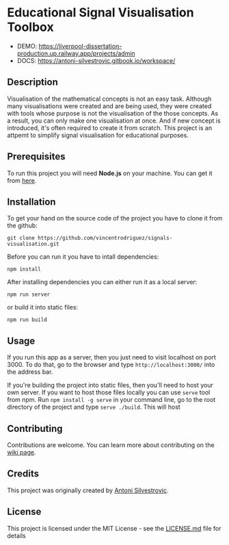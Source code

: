 # Educational Signal Visualisation Toolbox

- DEMO: https://liverpool-dissertation-production.up.railway.app/projects/admin
- DOCS: https://antoni-silvestrovic.gitbook.io/workspace/

## Description

Visualisation of the mathematical concepts is not an easy task. Although many visualisations were created and are being used, they were created with tools whose purpose is not the visualisation of the those concepts. As a result, you can only make one visualisation at once. And if new concept is introduced, it's often required to create it from scratch. This project is an attpemt to simplify signal visualisation for educational purposes.

## Prerequisites

To run this project you will need **Node.js** on your machine.
You can get it from [here](https://nodejs.org/en/).

## Installation

To get your hand on the source code of the project you have to clone it from the github:

`git clone https://github.com/vincentrodriguez/signals-visualisation.git`

Before you can run it you have to intall dependencies:

`npm install`

After installing dependencies you can either run it as a local server:

`npm run server`

or build it into static files:

`npm run build`

## Usage

If you run this app as a server, then you just need to visit localhost on port 3000. To do that, go to the browser and type `http://localhost:3000/` into the address bar.

If you're building the project into static files, then you'll need to host your own server. If you want to host those files locally you can use `serve` tool from npm.
Run `npm install -g serve` in your command line, go to the root directory of the project and type `serve ./build`. This will host 

## Contributing

Contributions are welcome. You can learn more about contributing on the [wiki page](https://github.com/vincentrodriguez/signals-visualisation/wiki/Contributing).

## Credits

This project was originally created by [Antoni Silvestrovic](https://github.com/vincentrodriguez).

## License

This project is licensed under the MIT License - see the [LICENSE.md](LICENSE.md) file for details
